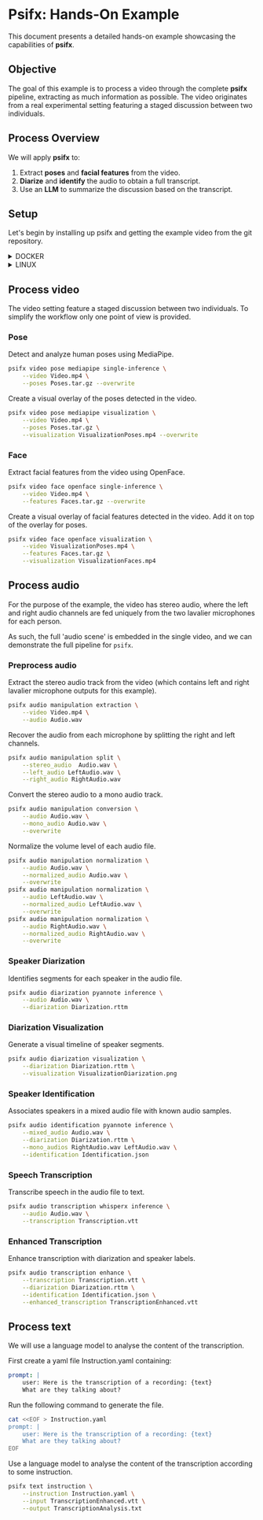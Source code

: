 # Psifx: Hands-On Example  

This document presents a detailed hands-on example showcasing the capabilities of **psifx**.  

## Objective  
The goal of this example is to process a video through the complete **psifx** pipeline, extracting as much information as possible. The video originates from a real experimental setting featuring a staged discussion between two individuals.  

## Process Overview  
We will apply **psifx** to:  
1. Extract **poses** and **facial features** from the video.  
2. **Diarize** and **identify** the audio to obtain a full transcript.  
3. Use an **LLM** to summarize the discussion based on the transcript.  

## Setup  
Let's begin by installing up psifx and getting the example video from the git repository.

<details>
  <summary> DOCKER </summary>

  
1. Install [Docker Engine](https://docs.docker.com/engine/install/#server) and make sure to follow
   the [post-install instructions](https://docs.docker.com/engine/install/linux-postinstall/). Otherwise,
   install [Docker Desktop](https://docs.docker.com/desktop/).
2. If you have a GPU and want to use it to accelerate compute:
    1. Install [NVIDIA CUDA Toolkit](https://developer.nvidia.com/cuda-downloads).
    2. Install [NVIDIA Container Toolkit](https://docs.nvidia.com/datacenter/cloud-native/container-toolkit/latest/index.html).

3. Clone the repo and navigate to the folder containing the example video.
   ```bash 
   git clone https://github.com/psifx/psifx.git
   cd psifx/example/data
   ```

4. Run the latest image with the example directory mounted.
   ```bash
   export DATA_PATH="$(pwd)"
   
   docker run \
      --user $(id -u):$(id -g) \
      --gpus all \
      --mount type=bind,source=$DATA_PATH,target=$DATA_PATH \
      --workdir $DATA_PATH \
      --interactive \
      --tty \
      psifx/psifx:latest
   ```


</details>

<details>
  <summary> LINUX </summary>

1. For Linux users, install the following system-wide:
   ```bash
   sudo apt install ffmpeg ubuntu-restricted-extras \
      build-essential cmake wget \
      libopenblas-dev \
      libopencv-dev \
      libdlib-dev \
      libboost-all-dev \
      libsqlite3-dev
   ```
2. Create a dedicated `conda` environment:
   ```bash
   conda create -y -n psifx-env python=3.11 pip
   conda activate psifx-env
   ```
3. Install `psifx`:
   ```bash
   pip install 'psifx @ git+https://github.com/psifx/psifx.git'
   ```
4. Verify your installation with:
   ```bash
   psifx
   ```

5. Install OpenFace using our fork:
   ```bash
   wget https://raw.githubusercontent.com/GuillaumeRochette/OpenFace/master/install.py && \
   python install.py && \
   rm install.py
   ```

6. Install [Ollama](https://github.com/ollama/ollama) locally.
   For Linux users, use this command:
   ```bash
   curl -fsSL https://ollama.com/install.sh | sh
   ```

7. Clone the repo and navigate to the folder containing the example video.
   
   ```bash 
   git clone https://github.com/psifx/psifx.git
   cd psifx/example/data
   ```

</details>

## Process video

The video setting feature a staged discussion between two individuals.
To simplify the workflow only one point of view is provided.

### Pose
Detect and analyze human poses using MediaPipe.
```bash
psifx video pose mediapipe single-inference \
    --video Video.mp4 \
    --poses Poses.tar.gz --overwrite
```
Create a visual overlay of the poses detected in the video.
```bash
psifx video pose mediapipe visualization \
    --video Video.mp4 \
    --poses Poses.tar.gz \
    --visualization VisualizationPoses.mp4 --overwrite
```
### Face
Extract facial features from the video using OpenFace.
```bash
psifx video face openface single-inference \
    --video Video.mp4 \
    --features Faces.tar.gz --overwrite
```

Create a visual overlay of facial features detected in the video.
Add it on top of the overlay for poses.
```bash
psifx video face openface visualization \
    --video VisualizationPoses.mp4 \
    --features Faces.tar.gz \
    --visualization VisualizationFaces.mp4
```

## Process audio

For the purpose of the example, the video has stereo audio, where the left and right audio channels are fed uniquely from the two lavalier microphones for each person.

As such, the full 'audio scene' is embedded in the single video, and we can demonstrate the full pipeline for `psifx`.


### Preprocess audio
Extract the stereo audio track from the video (which contains left and right lavalier microphone outputs for this example).
```bash
psifx audio manipulation extraction \
    --video Video.mp4 \
    --audio Audio.wav
```
Recover the audio from each microphone by splitting the right and left channels.

```bash
psifx audio manipulation split \
    --stereo_audio  Audio.wav \
    --left_audio LeftAudio.wav \
    --right_audio RightAudio.wav
```

Convert the stereo audio to a mono audio track.
```bash
psifx audio manipulation conversion \
    --audio Audio.wav \
    --mono_audio Audio.wav \
    --overwrite
```

Normalize the volume level of each audio file.
```bash
psifx audio manipulation normalization \
    --audio Audio.wav \
    --normalized_audio Audio.wav \
    --overwrite
psifx audio manipulation normalization \
    --audio LeftAudio.wav \
    --normalized_audio LeftAudio.wav \
    --overwrite
psifx audio manipulation normalization \
    --audio RightAudio.wav \
    --normalized_audio RightAudio.wav \
    --overwrite
```


### Speaker Diarization
Identifies segments for each speaker in the audio file.
```bash
psifx audio diarization pyannote inference \
    --audio Audio.wav \
    --diarization Diarization.rttm
```

### Diarization Visualization
Generate a visual timeline of speaker segments.
```bash
psifx audio diarization visualization \
    --diarization Diarization.rttm \
    --visualization VisualizationDiarization.png
```

### Speaker Identification
Associates speakers in a mixed audio file with known audio samples.
```bash
psifx audio identification pyannote inference \
    --mixed_audio Audio.wav \
    --diarization Diarization.rttm \
    --mono_audios RightAudio.wav LeftAudio.wav \
    --identification Identification.json
``` 

### Speech Transcription
Transcribe speech in the audio file to text.
```bash
psifx audio transcription whisperx inference \
    --audio Audio.wav \
    --transcription Transcription.vtt
```

### Enhanced Transcription
Enhance transcription with diarization and speaker labels.
```bash
psifx audio transcription enhance \
    --transcription Transcription.vtt \
    --diarization Diarization.rttm \
    --identification Identification.json \
    --enhanced_transcription TranscriptionEnhanced.vtt
```

## Process text
We will use a language model to analyse the content of the transcription.

First create a yaml file Instruction.yaml containing:
```yaml
prompt: |
    user: Here is the transcription of a recording: {text}
    What are they talking about?
```

Run the following command to generate the file.
```bash
cat <<EOF > Instruction.yaml
prompt: |
    user: Here is the transcription of a recording: {text}
    What are they talking about?
EOF
```

Use a language model to analyse the content of the transcription according to some instruction.

```bash
psifx text instruction \
    --instruction Instruction.yaml \
    --input TranscriptionEnhanced.vtt \
    --output TranscriptionAnalysis.txt 
```